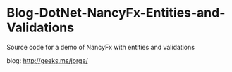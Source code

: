 # Blog-DotNet-NancyFx-Entities-and-Validations
Source code for a demo of NancyFx with entities and validations

blog: http://geeks.ms/jorge/
